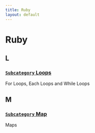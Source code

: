 ```yaml
---
title: Ruby
layout: default
---
```


# Ruby

## L

### [`Subcategory` Loops](./loops)

For Loops, Each Loops and While Loops

## M

### [`Subcategory` Map](./map)

Maps
